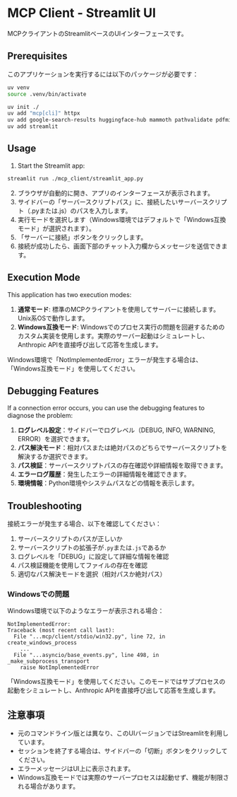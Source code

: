 # MCP Client - Streamlit UI

MCPクライアントのStreamlitベースのUIインターフェースです。

## Prerequisites

このアプリケーションを実行するには以下のパッケージが必要です：

```bash
uv venv
source .venv/bin/activate
```

```bash
uv init ./
uv add "mcp[cli]" httpx
uv add google-search-results huggingface-hub mammoth pathvalidate pdfminer-six pillow puremagic pydub python-pptx requests serpapi "smolagents[litellm]" speechrecognition transformers youtube-transcript-api anthropic
uv add streamlit
```

## Usage

1. Start the Streamlit app:

```bash
streamlit run ./mcp_client/streamlit_app.py 
```

2. ブラウザが自動的に開き、アプリのインターフェースが表示されます。
3. サイドバーの「サーバースクリプトパス」に、接続したいサーバースクリプト（.pyまたは.js）のパスを入力します。
4. 実行モードを選択します（Windows環境ではデフォルトで「Windows互換モード」が選択されます）。
5. 「サーバーに接続」ボタンをクリックします。
6. 接続が成功したら、画面下部のチャット入力欄からメッセージを送信できます。

## Execution Mode

This application has two execution modes:

1. **通常モード**: 標準のMCPクライアントを使用してサーバーに接続します。Unix系OSで動作します。
2. **Windows互換モード**: Windowsでのプロセス実行の問題を回避するためのカスタム実装を使用します。実際のサーバー起動はシミュレートし、Anthropic APIを直接呼び出して応答を生成します。

Windows環境で「NotImplementedError」エラーが発生する場合は、「Windows互換モード」を使用してください。

## Debugging Features

If a connection error occurs, you can use the debugging features to diagnose the problem:

1. **ログレベル設定**：サイドバーでログレベル（DEBUG, INFO, WARNING, ERROR）を選択できます。
2. **パス解決モード**：相対パスまたは絶対パスのどちらでサーバースクリプトを解決するか選択できます。
3. **パス検証**：サーバースクリプトパスの存在確認や詳細情報を取得できます。
4. **エラーログ履歴**：発生したエラーの詳細情報を確認できます。
5. **環境情報**：Python環境やシステムパスなどの情報を表示します。

## Troubleshooting

接続エラーが発生する場合、以下を確認してください：

1. サーバースクリプトのパスが正しいか
2. サーバースクリプトの拡張子が`.py`または`.js`であるか
3. ログレベルを「DEBUG」に設定して詳細な情報を確認
4. パス検証機能を使用してファイルの存在を確認
5. 適切なパス解決モードを選択（相対パスか絶対パス）

### Windowsでの問題

Windows環境で以下のようなエラーが表示される場合：

```
NotImplementedError: 
Traceback (most recent call last):
  File "...mcp/client/stdio/win32.py", line 72, in create_windows_process
    ...
  File "...asyncio/base_events.py", line 498, in _make_subprocess_transport
    raise NotImplementedError
```

「Windows互換モード」を使用してください。このモードではサブプロセスの起動をシミュレートし、Anthropic APIを直接呼び出して応答を生成します。

## 注意事項

- 元のコマンドライン版とは異なり、このUIバージョンではStreamlitを利用しています。
- セッションを終了する場合は、サイドバーの「切断」ボタンをクリックしてください。
- エラーメッセージはUI上に表示されます。
- Windows互換モードでは実際のサーバープロセスは起動せず、機能が制限される場合があります。
